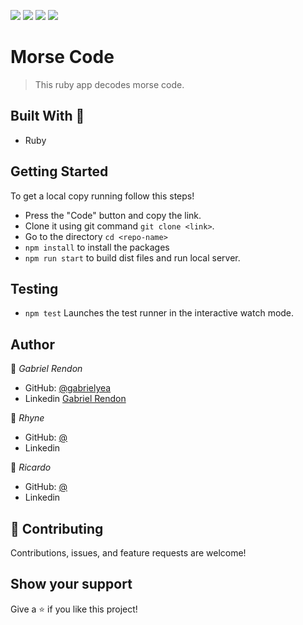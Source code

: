 ![](https://img.shields.io/badge/Academic-blue)
![](https://img.shields.io/badge/HTML-red)
![](https://img.shields.io/badge/JavaScript-yellow)
![](https://img.shields.io/badge/SCSS-pink)

# Morse Code
> This ruby app decodes morse code.

## Built With 🔨
- Ruby

## Getting Started
To get a local copy running follow this steps!
- Press the "Code" button and copy the link.
- Clone it using git command `git clone <link>`.
- Go to the directory `cd <repo-name>`
- `npm install` to install the packages
- `npm run start` to build dist files and run local server.

## Testing 
- `npm test` Launches the test runner in the interactive watch mode.

## Author
👤 *Gabriel Rendon*
- GitHub: [@gabrielyea](https://github.com/gabrielyea)
- Linkedin [Gabriel Rendon](https://www.linkedin.com/in/gabriel-rendon-paredes/)

👤 *Rhyne*
- GitHub: [@](https://github.com/)
- Linkedin [](https://www.linkedin.com/in/)

👤 *Ricardo*
- GitHub: [@](https://github.com/)
- Linkedin [](https://www.linkedin.com/in/)

## 🤝 Contributing
Contributions, issues, and feature requests are welcome!

## Show your support
Give a ⭐️ if you like this project!

